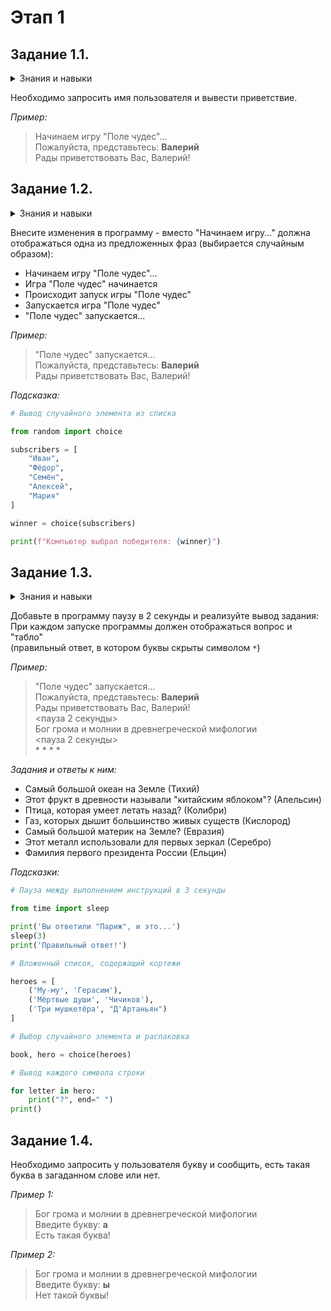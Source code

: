 # Этап 1  

## Задание 1.1.  

<details>
<summary>Знания и навыки</summary>
    <ul>
        <li>Встроенные функции</li>
            <ul>
                <li><code>print()</code></li>
                <li><code>input()</code></li>
            </ul>
        <li>Строка</li>
        <li>Переменная</li>
        <li>Операция присваивания</li>
    </ul>
</details>

Необходимо запросить имя пользователя и вывести приветствие.

_Пример:_

> Начинаем игру "Поле чудес"...  
> Пожалуйста, представьтесь: **Валерий**  
> Рады приветствовать Вас, Валерий!

## Задание 1.2.

<details>
<summary>Знания и навыки</summary>
    <ul>
        <li>Списки</li>
        <li>Модуль <code>random</code> стандартной библиотеки</li>
            <ul>
                <li>Функция<code>choice()</code></li>
            </ul>
</details>

 
Внесите изменения в программу - вместо "Начинаем игру..." должна отображаться одна из предложенных фраз (выбирается случайным образом):

* Начинаем игру "Поле чудес"...
* Игра "Поле чудес" начинается
* Происходит запуск игры "Поле чудес"
* Запускается игра "Поле чудес"
* "Поле чудес" запускается...

_Пример:_

> "Поле чудес" запускается...  
> Пожалуйста, представьтесь: **Валерий**  
> Рады приветствовать Вас, Валерий!

_Подсказка:_

```python
# Вывод случайного элемента из списка

from random import choice

subscribers = [
    "Иван", 
    "Фёдор",
    "Семён",
    "Алексей",
    "Мария"
]

winner = choice(subscribers)

print(f"Компьютер выбрал победителя: {winner}")
```

## Задание 1.3.

<details>
<summary>Знания и навыки</summary>
    <ul>
        <li>Модуль <code>time</code> стандартной библиотеки</li>
            <ul>
                <li>Функция<code>sleep()</code></li>
            </ul>
        <li>Вложенные списки</li>
        <li>Кортежи</li>
        <li>Распаковка</li>
        <li>Цикл <code>for</code></li>
    </ul>
</details>

Добавьте в программу паузу в 2 секунды и реализуйте вывод задания:  
При каждом запуске программы должен отображаться вопрос и "табло"   
(правильный ответ, в котором буквы скрыты символом `*`)

_Пример:_

> "Поле чудес" запускается...  
> Пожалуйста, представьтесь: **Валерий**  
> Рады приветствовать Вас, Валерий!  
> <пауза 2 секунды>  
> Бог грома и молнии в древнегреческой мифологии  
> <пауза 2 секунды>    
> \* \* \* \*

_Задания и ответы к ним:_

* Самый большой океан на Земле (Тихий)
* Этот фрукт в древности называли "китайским яблоком"? (Апельсин)
* Птица, которая умеет летать назад? (Колибри)
* Газ, которых дышит большинство живых существ (Кислород)
* Самый большой материк на Земле? (Евразия)
* Этот металл использовали для первых зеркал (Серебро)
* Фамилия первого президента России (Ельцин)

_Подсказки:_

```python
# Пауза между выполнением инструкций в 3 секунды

from time import sleep

print('Вы ответили "Париж", и это...')
sleep(3)
print('Правильный ответ!')

# Вложенный список, содержащий кортежи

heroes = [
    ('Му-му', 'Герасим'),
    ('Мёртвые души', 'Чичиков'),
    ('Три мушкетёра', "Д'Артаньян")
]

# Выбор случайного элемента и распаковка

book, hero = choice(heroes)

# Вывод каждого символа строки

for letter in hero:
    print("?", end=" ")
print()
```

## Задание 1.4.

Необходимо запросить у пользователя букву и сообщить, есть такая буква в загаданном слове или нет.

_Пример 1:_

> Бог грома и молнии в древнегреческой мифологии  
> Введите букву: **а**  
> Есть такая буква!

_Пример 2:_

> Бог грома и молнии в древнегреческой мифологии  
> Введите букву: **ы**  
> Нет такой буквы!
